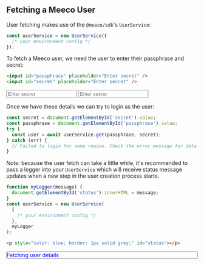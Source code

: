 ## Fetching a Meeco User

User fetching makes use of the `@meeco/sdk`'s `UserService`:

```ts
const userService = new UserService({
  /* your environment config */
});
```

To fetch a Meeco user, we need the user to enter their passphrase and secret:

```html
<input id="passphrase" placeholder="Enter secret" />
<input id="secret" placeholder="Enter secret" />
```

<input id="passphrase" placeholder="Enter secret">
<input id="secret" placeholder="Enter secret">

Once we have these details we can try to login as the user:

```ts
const secret = document.getElementById('secret').value;
const passphrase = document.getElementById('passphrase').value;
try {
  const user = await userService.get(passphrase, secret);
} catch (err) {
  // Failed to login for some reason. Check the error message for details.
}
```

_Note:_ because the user fetch can take a little while, it's recommended to pass a logger into your `UserService`
which will receive status message updates when a new step in the user creation process starts.

```ts
function myLogger(message) {
  document.getElementById('status').innerHTML = message;
}
const userService = new UserService(
  {
    /* your environment config */
  },
  myLogger
);
```

```html
<p style="color: blue; border: 1px solid grey;" id="status"></p>
```

<p style="color: blue; border: 1px solid grey;" id="status">Fetching user details</p>

